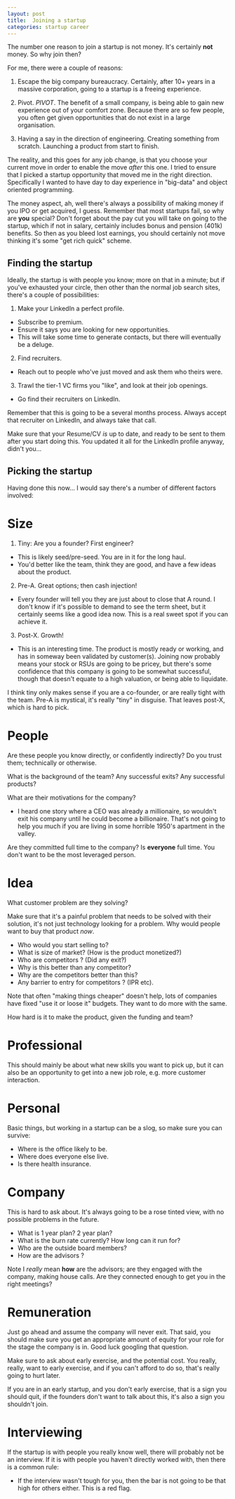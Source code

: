 ```yaml
---
layout: post
title:  Joining a startup
categories: startup career
---
```


The number one reason to join a startup is not money. It's certainly
**not** money. So why join then?

For me, there were a couple of reasons:

1. Escape the big company bureaucracy. Certainly, after 10+ years in a
   massive corporation, going to a startup is a freeing experience.

2. Pivot. *PIVOT*. The benefit of a small company, is being able to
   gain new experience out of your comfort zone. Because there are so
   few people, you often get given opportunities that do not exist in
   a large organisation.
   
3. Having a say in the direction of engineering. Creating something
   from scratch. Launching a product from start to finish.

The reality, and this goes for any job change, is that you choose your
current move in order to enable the move *after* this one. I tried to
ensure that I picked a startup opportunity that moved me in the right
direction. Specifically I wanted to have day to day experience in
"big-data" and object oriented programming.

The money aspect, ah, well there's always a possibility of making
money if you IPO or get acquired, I guess. Remember that most startups
fail, so why are **you** special? Don't forget about the pay cut you
will take on going to the startup, which if not in salary, certainly
includes bonus and pension (401k) benefits. So then as you bleed lost
earnings, you should certainly not move thinking it's some "get rich
quick" scheme.

Finding the startup
-------------------

Ideally, the startup is with people you know; more on that in a
minute; but if you've exhausted your circle, then other than the
normal job search sites, there's a couple of possibilities:

1. Make your LinkedIn a perfect profile.
 * Subscribe to premium.
 * Ensure it says you are looking for new opportunities.
 * This will take some time to generate contacts, but there will
   eventually be a deluge.
2. Find recruiters.
 * Reach out to people who've just moved and ask them who theirs were.
3. Trawl the tier-1 VC firms you "like", and look at their job openings.
 * Go find their recruiters on LinkedIn.

Remember that this is going to be a several months process. Always
accept that recruiter on LinkedIn, and always take that call.

Make sure that your Resume/CV *is* up to date, and ready to be sent to
them after you start doing this. You updated it all for the LinkedIn
profile anyway, didn't you...

Picking the startup
-------------------

Having done this now... I would say there's a number of different
factors involved:

Size
====

1. Tiny: Are you a founder? First engineer?
 * This is likely seed/pre-seed. You are in it for the long haul.
 * You'd better like the team, think they are good, and have a few
   ideas about the product.
2. Pre-A. Great options; then cash injection!
 * Every founder will tell you they are just about to close that A
   round. I don't know if it's possible to demand to see the term
   sheet, but it certainly seems like a good idea now. This is a real
   sweet spot if you can achieve it.
3. Post-X. Growth!
 * This is an interesting time. The product is mostly ready or
   working, and has in someway been validated by customer(s). Joining
   now probably means your stock or RSUs are going to be pricey, but
   there's some confidence that this company is going to be somewhat
   successful, though that doesn't equate to a high valuation, or
   being able to liquidate.

I think tiny only makes sense if you are a co-founder, or are really
tight with the team. Pre-A is mystical, it's really "tiny" in
disguise. That leaves post-X, which is hard to pick.

People
======

Are these people you know directly, or confidently indirectly? Do you
trust them; technically or otherwise.

What is the background of the team? Any successful exits? Any
successful products?

What are their motivations for the company?

* I heard one story where a CEO was already a millionaire, so wouldn't
  exit his company until he could become a billionaire. That's not
  going to help you much if you are living in some horrible 1950's
  apartment in the valley.

Are they committed full time to the company? Is **everyone** full
time. You don't want to be the most leveraged person.

Idea
====

What customer problem are they solving?

Make sure that it's a painful problem that needs to be solved with
their solution, it's not just technology looking for a problem. Why
would people want to buy that product *now*.

* Who would you start selling to?
* What is size of market? (How is the product monetized?)
* Who are competitors ? (Did any exit?)
* Why is this better than any competitor?
* Why are the competitors better than this?
* Any barrier to entry for competitors ? (IPR etc).

Note that often "making things cheaper" doesn't help, lots of
companies have fixed "use it or loose it" budgets. They want to do
more with the same.

How hard is it to make the product, given the funding and team?

Professional
============

This should mainly be about what new skills you want to pick up, but
it can also be an opportunity to get into a new job role, e.g. more
customer interaction.

Personal
========

Basic things, but working in a startup can be a slog, so make sure you
can survive:

* Where is the office likely to be.
* Where does everyone else live.
* Is there health insurance.

Company
=======

This is hard to ask about. It's always going to be a rose tinted view,
with no possible problems in the future.

* What is 1 year plan? 2 year plan?
* What is the burn rate currently? How long can it run for?
* Who are the outside board members?
* How are the advisors ?

Note I *really* mean **how** are the advisors; are they engaged with
the company, making house calls. Are they connected enough to get you
in the right meetings?

Remuneration
============

Just go ahead and assume the company will never exit. That said, you
should make sure you get an appropriate amount of equity for your role
for the stage the company is in. Good luck googling that question.

Make sure to ask about early exercise, and the potential cost. You
really, really, want to early exercise, and if you can't afford to do
so, that's really going to hurt later.

If you are in an early startup, and you don't early exercise, that is
a sign you should quit, if the founders don't want to talk about this,
it's also a sign you shouldn't join.

Interviewing
============

If the startup is with people you really know well, there will
probably not be an interview. If it is with people you haven't
directly worked with, then there is a common rule:

* If the interview wasn't tough for you, then the bar is not going to
  be that high for others either. This is a red flag.
